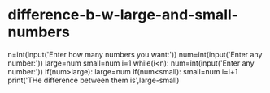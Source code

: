 # difference-b-w-large-and-small-numbers
n=int(input('Enter how many numbers you want:'))
num=int(input('Enter any number:'))
large=num
small=num
i=1
while(i<n):
    num=int(input('Enter any number:'))
    if(num>large):
        large=num
    if(num<small):
        small=num
    i=i+1
print('THe difference between them is',large-small) 

